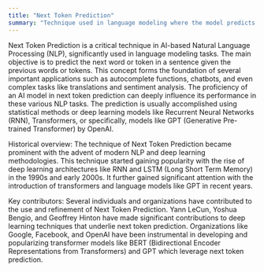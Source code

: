 ```yaml
---
title: "Next Token Prediction"
summary: "Technique used in language modeling where the model predicts the following token based on the previous ones."
---
```


Next Token Prediction is a critical technique in AI-based Natural Language Processing (NLP), significantly used in language modeling tasks. The main objective is to predict the next word or token in a sentence given the previous words or tokens. This concept forms the foundation of several important applications such as autocomplete functions, chatbots, and even complex tasks like translations and sentiment analysis. The proficiency of an AI model in next token prediction can deeply influence its performance in these various NLP tasks. The prediction is usually accomplished using statistical methods or deep learning models like Recurrent Neural Networks (RNN), Transformers, or specifically, models like GPT (Generative Pre-trained Transformer) by OpenAI.

Historical overview: The technique of Next Token Prediction became prominent with the advent of modern NLP and deep learning methodologies. This technique started gaining popularity with the rise of deep learning architectures like RNN and LSTM (Long Short Term Memory) in the 1990s and early 2000s. It further gained significant attention with the introduction of transformers and language models like GPT in recent years.

Key contributors: Several individuals and organizations have contributed to the use and refinement of Next Token Prediction. Yann LeCun, Yoshua Bengio, and Geoffrey Hinton have made significant contributions to deep learning techniques that underlie next token prediction. Organizations like Google, Facebook, and OpenAI have been instrumental in developing and popularizing transformer models like BERT (Bidirectional Encoder Representations from Transformers) and GPT which leverage next token prediction.
